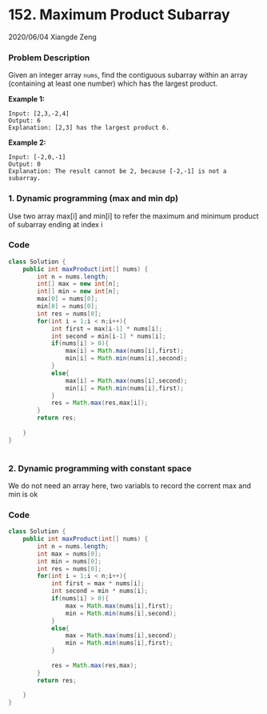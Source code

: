 # 152. Maximum Product Subarray

2020/06/04 Xiangde Zeng

### Problem Description

Given an integer array `nums`, find the contiguous subarray within an array (containing at least one number) which has the largest product.

**Example 1:**

```
Input: [2,3,-2,4]
Output: 6
Explanation: [2,3] has the largest product 6.
```

**Example 2:**

```
Input: [-2,0,-1]
Output: 0
Explanation: The result cannot be 2, because [-2,-1] is not a subarray.
```



### 1. Dynamic programming (max and min dp)
Use two array max[i] and min[i] to refer the maximum and minimum product of subarray ending at index i


### Code

```Java
class Solution {
    public int maxProduct(int[] nums) {
        int n = nums.length;
        int[] max = new int[n];
        int[] min = new int[n];
        max[0] = nums[0];
        min[0] = nums[0];
        int res = nums[0];
        for(int i = 1;i < n;i++){
            int first = max[i-1] * nums[i];
            int second = min[i-1] * nums[i];
            if(nums[i] > 0){
                max[i] = Math.max(nums[i],first);
                min[i] = Math.min(nums[i],second);
            }
            else{
                max[i] = Math.max(nums[i],second);
                min[i] = Math.min(nums[i],first);
            }
            res = Math.max(res,max[i]);
        }
        return res;
        
    }
}
            
```

### 2. Dynamic programming with constant space
We do not need an array here, two variabls to record the corrent max and min is ok


### Code

```Java
class Solution {
    public int maxProduct(int[] nums) {
        int n = nums.length;
        int max = nums[0];
        int min = nums[0];
        int res = nums[0];
        for(int i = 1;i < n;i++){
            int first = max * nums[i];
            int second = min * nums[i];
            if(nums[i] > 0){
                max = Math.max(nums[i],first);
                min = Math.min(nums[i],second);
            }
            else{
                max = Math.max(nums[i],second);
                min = Math.min(nums[i],first);
            }
            
            res = Math.max(res,max);
        }
        return res;
        
    }
}
            
```